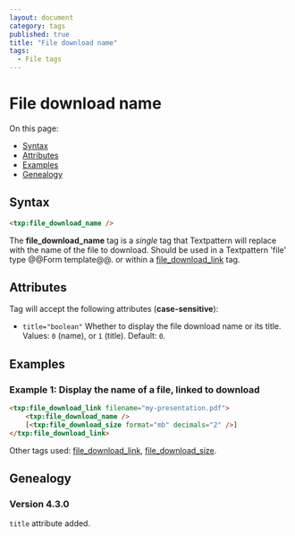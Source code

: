 ```yaml
---
layout: document
category: tags
published: true
title: "File download name"
tags:
  - File tags
---
```


# File download name

On this page:

* [Syntax](#syntax)
* [Attributes](#attributes)
* [Examples](#examples)
* [Genealogy](#genealogy)

## Syntax

~~~ html
<txp:file_download_name />
~~~

The **file_download_name** tag is a *single* tag that Textpattern will replace with the name of the file to download. Should be used in a Textpattern 'file' type @@Form template@@. or within a [file_download_link](file-download-link) tag.

## Attributes

Tag will accept the following attributes (**case-sensitive**):

* `title="boolean"`
Whether to display the file download name or its title.
Values: `0` (name), or `1` (title).
Default: `0`.

## Examples

### Example 1: Display the name of a file, linked to download

~~~ html
<txp:file_download_link filename="my-presentation.pdf">
    <txp:file_download_name />
    [<txp:file_download_size format="mb" decimals="2" />]
</txp:file_download_link>
~~~

Other tags used: [file_download_link](file-download-link), [file_download_size](file-download-size).

## Genealogy

### Version 4.3.0

`title` attribute added.
